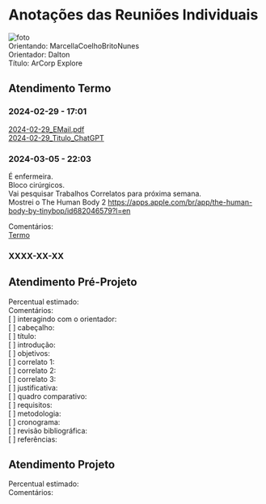# Anotações das Reuniões Individuais  

![foto](foto.png "foto")  
Orientando: MarcellaCoelhoBritoNunes  
Orientador: Dalton  
Título: ArCorp Explore  

## Atendimento Termo  

### 2024-02-29 - 17:01

[2024-02-29_EMail.pdf](2024-02-29_EMail.pdf)  
[2024-02-29_Titulo_ChatGPT](2024-02-29_Titulo_ChatGPT.pdf)  

### 2024-03-05 - 22:03

É enfermeira.  
Bloco cirúrgicos.  
Vai pesquisar Trabalhos Correlatos para próxima semana.  
Mostrei o The Human Body 2 <https://apps.apple.com/br/app/the-human-body-by-tinybop/id682046579?l=en>  

Comentários:  
[Termo](Termo.pdf "Termo")  

### XXXX-XX-XX

## Atendimento Pré-Projeto  

Percentual estimado:  
Comentários:  
[ ] interagindo com o orientador:  
[ ] cabeçalho:  
[ ] título:  
[ ] introdução:  
[ ] objetivos:  
[ ] correlato 1:  
[ ] correlato 2:  
[ ] correlato 3:  
[ ] justificativa:  
[ ] quadro comparativo:  
[ ] requisitos:  
[ ] metodologia:  
[ ] cronograma:  
[ ] revisão bibliográfica:  
[ ] referências:  

## Atendimento Projeto  

Percentual estimado:  
Comentários:  
